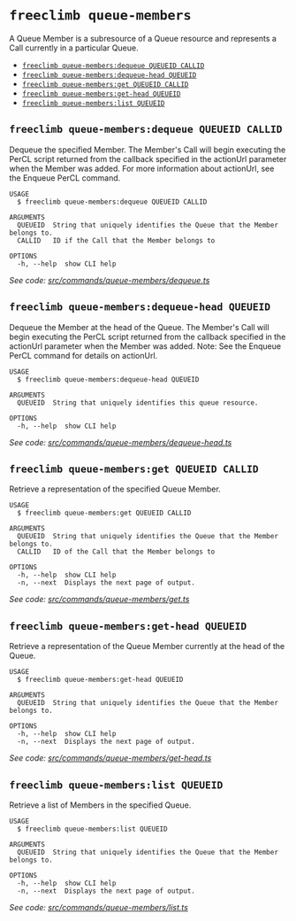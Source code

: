 `freeclimb queue-members`
=========================

A Queue Member is a subresource of a Queue resource and represents a Call currently in a particular Queue.

* [`freeclimb queue-members:dequeue QUEUEID CALLID`](#freeclimb-queue-membersdequeue-queueid-callid)
* [`freeclimb queue-members:dequeue-head QUEUEID`](#freeclimb-queue-membersdequeue-head-queueid)
* [`freeclimb queue-members:get QUEUEID CALLID`](#freeclimb-queue-membersget-queueid-callid)
* [`freeclimb queue-members:get-head QUEUEID`](#freeclimb-queue-membersget-head-queueid)
* [`freeclimb queue-members:list QUEUEID`](#freeclimb-queue-memberslist-queueid)

## `freeclimb queue-members:dequeue QUEUEID CALLID`

Dequeue the specified Member. The Member's Call will begin executing the PerCL script returned from the callback specified in the actionUrl parameter when the Member was added. For more information about actionUrl, see the Enqueue PerCL command.

```
USAGE
  $ freeclimb queue-members:dequeue QUEUEID CALLID

ARGUMENTS
  QUEUEID  String that uniquely identifies the Queue that the Member belongs to.
  CALLID   ID if the Call that the Member belongs to

OPTIONS
  -h, --help  show CLI help
```

_See code: [src/commands/queue-members/dequeue.ts](https://github.com/jblack-vail/freeclimb-cli-cd-test/blob/v0.1.16/src/commands/queue-members/dequeue.ts)_

## `freeclimb queue-members:dequeue-head QUEUEID`

Dequeue the Member at the head of the Queue. The Member's Call will begin executing the PerCL script returned from the callback specified in the actionUrl parameter when the Member was added.  Note: See the Enqueue PerCL command for details on actionUrl.

```
USAGE
  $ freeclimb queue-members:dequeue-head QUEUEID

ARGUMENTS
  QUEUEID  String that uniquely identifies this queue resource.

OPTIONS
  -h, --help  show CLI help
```

_See code: [src/commands/queue-members/dequeue-head.ts](https://github.com/jblack-vail/freeclimb-cli-cd-test/blob/v0.1.16/src/commands/queue-members/dequeue-head.ts)_

## `freeclimb queue-members:get QUEUEID CALLID`

Retrieve a representation of the specified Queue Member.

```
USAGE
  $ freeclimb queue-members:get QUEUEID CALLID

ARGUMENTS
  QUEUEID  String that uniquely identifies the Queue that the Member belongs to.
  CALLID   ID of the Call that the Member belongs to

OPTIONS
  -h, --help  show CLI help
  -n, --next  Displays the next page of output.
```

_See code: [src/commands/queue-members/get.ts](https://github.com/jblack-vail/freeclimb-cli-cd-test/blob/v0.1.16/src/commands/queue-members/get.ts)_

## `freeclimb queue-members:get-head QUEUEID`

Retrieve a representation of the Queue Member currently at the head of the Queue.

```
USAGE
  $ freeclimb queue-members:get-head QUEUEID

ARGUMENTS
  QUEUEID  String that uniquely identifies the Queue that the Member belongs to.

OPTIONS
  -h, --help  show CLI help
  -n, --next  Displays the next page of output.
```

_See code: [src/commands/queue-members/get-head.ts](https://github.com/jblack-vail/freeclimb-cli-cd-test/blob/v0.1.16/src/commands/queue-members/get-head.ts)_

## `freeclimb queue-members:list QUEUEID`

Retrieve a list of Members in the specified Queue.

```
USAGE
  $ freeclimb queue-members:list QUEUEID

ARGUMENTS
  QUEUEID  String that uniquely identifies the Queue that the Member belongs to.

OPTIONS
  -h, --help  show CLI help
  -n, --next  Displays the next page of output.
```

_See code: [src/commands/queue-members/list.ts](https://github.com/jblack-vail/freeclimb-cli-cd-test/blob/v0.1.16/src/commands/queue-members/list.ts)_
